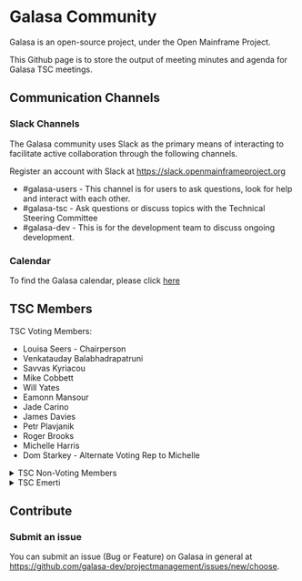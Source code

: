 # Galasa Community

Galasa is an open-source project, under the Open Mainframe Project.

This Github page is to store the output of meeting minutes and agenda for Galasa TSC meetings.

## Communication Channels

### Slack Channels

The Galasa community uses Slack as the primary means of interacting to facilitate active collaboration through the following channels.

Register an account with Slack at https://slack.openmainframeproject.org

* \#galasa-users - This channel is for users to ask questions, look for help and interact with each other.
* \#galasa-tsc - Ask questions or discuss topics with the Technical Steering Committee
* \#galasa-dev - This is for the development team to discuss ongoing development.

### Calendar

To find the Galasa calendar, please click [here](https://lists.openmainframeproject.org/g/galasa-discussion/calendar)

## TSC Members

TSC Voting Members:
- Louisa Seers - Chairperson
- Venkatauday Balabhadrapatruni
- Savvas Kyriacou
- Mike Cobbett
- Will Yates
- Eamonn Mansour
- Jade Carino
- James Davies
- Petr Plavjanik
- Roger Brooks
- Michelle Harris
- Dom Starkey - Alternate Voting Rep to Michelle

<details>
  <summary>TSC Non-Voting Members</summary>
- Fiona Ampofo
- Holly Hunt
- Caroline McNamara
</details>

<details>
  <summary>TSC Emerti</summary>
- Dharmendra Mahanty
</details>

## Contribute

### Submit an issue

You can submit an issue (Bug or Feature) on Galasa in general at https://github.com/galasa-dev/projectmanagement/issues/new/choose.
